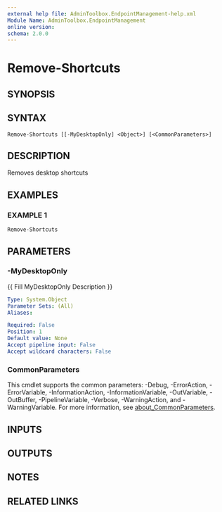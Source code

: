 ```yaml
---
external help file: AdminToolbox.EndpointManagement-help.xml
Module Name: AdminToolbox.EndpointManagement
online version:
schema: 2.0.0
---
```


# Remove-Shortcuts

## SYNOPSIS

## SYNTAX

```
Remove-Shortcuts [[-MyDesktopOnly] <Object>] [<CommonParameters>]
```

## DESCRIPTION
Removes desktop shortcuts

## EXAMPLES

### EXAMPLE 1
```
Remove-Shortcuts
```

## PARAMETERS

### -MyDesktopOnly
{{ Fill MyDesktopOnly Description }}

```yaml
Type: System.Object
Parameter Sets: (All)
Aliases:

Required: False
Position: 1
Default value: None
Accept pipeline input: False
Accept wildcard characters: False
```

### CommonParameters
This cmdlet supports the common parameters: -Debug, -ErrorAction, -ErrorVariable, -InformationAction, -InformationVariable, -OutVariable, -OutBuffer, -PipelineVariable, -Verbose, -WarningAction, and -WarningVariable. For more information, see [about_CommonParameters](http://go.microsoft.com/fwlink/?LinkID=113216).

## INPUTS

## OUTPUTS

## NOTES

## RELATED LINKS
